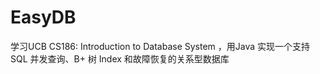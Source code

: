 # EasyDB
学习UCB CS186: Introduction to Database System ，用Java 实现一个支持 SQL 并发查询、B+ 树 Index 和故障恢复的关系型数据库
